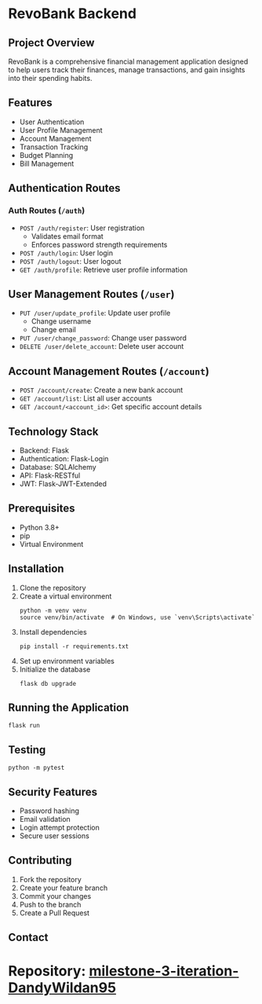 
# RevoBank Backend

## Project Overview
RevoBank is a comprehensive financial management application designed to help users track their finances, manage transactions, and gain insights into their spending habits.

## Features
- User Authentication
- User Profile Management
- Account Management
- Transaction Tracking
- Budget Planning
- Bill Management

## Authentication Routes
### Auth Routes (`/auth`)
- `POST /auth/register`: User registration
  - Validates email format
  - Enforces password strength requirements
- `POST /auth/login`: User login
- `POST /auth/logout`: User logout
- `GET /auth/profile`: Retrieve user profile information

## User Management Routes (`/user`)
- `PUT /user/update_profile`: Update user profile
  - Change username
  - Change email
- `PUT /user/change_password`: Change user password
- `DELETE /user/delete_account`: Delete user account

## Account Management Routes (`/account`)
- `POST /account/create`: Create a new bank account
- `GET /account/list`: List all user accounts
- `GET /account/<account_id>`: Get specific account details

## Technology Stack
- Backend: Flask
- Authentication: Flask-Login
- Database: SQLAlchemy
- API: Flask-RESTful
- JWT: Flask-JWT-Extended

## Prerequisites
- Python 3.8+
- pip
- Virtual Environment

## Installation
1. Clone the repository
2. Create a virtual environment
   ```
   python -m venv venv
   source venv/bin/activate  # On Windows, use `venv\Scripts\activate`
   ```
3. Install dependencies
   ```
   pip install -r requirements.txt
   ```
4. Set up environment variables
5. Initialize the database
   ```
   flask db upgrade
   ```

## Running the Application
```
flask run
```

## Testing
```
python -m pytest
```

## Security Features
- Password hashing
- Email validation
- Login attempt protection
- Secure user sessions

## Contributing
1. Fork the repository
2. Create your feature branch
3. Commit your changes
4. Push to the branch
5. Create a Pull Request

## Contact
Repository: [milestone-3-iteration-DandyWildan95](https://github.com/revou-fsse-oct24/milestone-3-iteration-DandyWildan95.git)
=======
